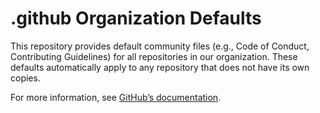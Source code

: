 # .github Organization Defaults  

This repository provides default community files (e.g., Code of Conduct, Contributing Guidelines) for all repositories in our organization. These defaults automatically apply to any repository that does not have its own copies.  

For more information, see [GitHub’s documentation](https://docs.github.com/en/communities/setting-up-your-project-for-healthy-contributions/creating-a-default-community-health-file).  
